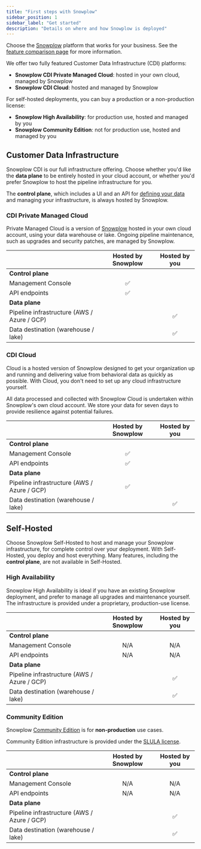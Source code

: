 ```yaml
---
title: "First steps with Snowplow"
sidebar_position: 1
sidebar_label: "Get started"
description: "Details on where and how Snowplow is deployed"
---
```


Choose the [Snowplow](https://snowplow.io) platform that works for your business. See the [feature comparison page](/docs/get-started/feature-comparison/index.md) for more information.

We offer two fully featured Customer Data Infrastructure (CDI) platforms:
* **Snowplow CDI Private Managed Cloud**: hosted in your own cloud, managed by Snowplow
* **Snowplow CDI Cloud**: hosted and managed by Snowplow

For self-hosted deployments, you can buy a production or a non-production license:
* **Snowplow High Availability**: for production use, hosted and managed by you
* **Snowplow Community Edition**: not for production use, hosted and managed by you

## Customer Data Infrastructure

Snowplow CDI is our full infrastructure offering. Choose whether you'd like the **data plane** to be entirely hosted in your cloud account, or whether you'd prefer Snowplow to host the pipeline infrastructure for you.

The **control plane**, which includes a UI and an API for [defining your data](/docs/data-product-studio/data-products/index.md) and managing your infrastructure, is always hosted by Snowplow.

### CDI Private Managed Cloud

Private Managed Cloud is a version of [Snowplow](https://snowplow.io) hosted in your own cloud account, using your data warehouse or lake. Ongoing pipeline maintenance, such as upgrades and security patches, are managed by Snowplow.

|                                             | Hosted by Snowplow | Hosted by you |
| :------------------------------------------ | :----------------: | :-----------: |
| **Control plane**                           |                    |               |
| Management Console                          |         ✅          |               |
| API endpoints                               |         ✅          |               |
| **Data plane**                              |                    |               |
| Pipeline infrastructure (AWS / Azure / GCP) |                    |       ✅       |
| Data destination (warehouse / lake)         |                    |       ✅       |

### CDI Cloud

Cloud is a hosted version of Snowplow designed to get your organization up and running and delivering value from behavioral data as quickly as possible. With Cloud, you don't need to set up any cloud infrastructure yourself.

All data processed and collected with Snowplow Cloud is undertaken within Snowplow's own cloud account. We store your data for seven days to provide resilience against potential failures.

|                                             | Hosted by Snowplow | Hosted by you |
| :------------------------------------------ | :----------------: | :-----------: |
| **Control plane**                           |                    |               |
| Management Console                          |         ✅          |               |
| API endpoints                               |         ✅          |               |
| **Data plane**                              |                    |               |
| Pipeline infrastructure (AWS / Azure / GCP) |         ✅          |               |
| Data destination (warehouse / lake)         |                    |       ✅       |

## Self-Hosted

Choose Snowplow Self-Hosted to host and manage your Snowplow infrastructure, for complete control over your deployment. With Self-Hosted, you deploy and host everything. Many features, including the **control plane**, are not available in Self-Hosted.

### High Availability

Snowplow High Availability is ideal if you have an existing Snowplow deployment, and prefer to manage all upgrades and maintenance yourself. The infrastructure is provided under a proprietary, production-use license.

|                                             | Hosted by Snowplow | Hosted by you |
| :------------------------------------------ | :----------------: | :-----------: |
| **Control plane**                           |                    |               |
| Management Console                          |        N/A         |      N/A      |
| API endpoints                               |        N/A         |      N/A      |
| **Data plane**                              |                    |               |
| Pipeline infrastructure (AWS / Azure / GCP) |                    |       ✅       |
| Data destination (warehouse / lake)         |                    |       ✅       |

### Community Edition

Snowplow [Community Edition](/docs/get-started/self-hosted/index.md) is for **non-production** use cases.

Community Edition infrastructure is provided under the [SLULA license](/docs/resources/copyright-license/index.md).

|                                             | Hosted by Snowplow | Hosted by you |
| :------------------------------------------ | :----------------: | :-----------: |
| **Control plane**                           |                    |               |
| Management Console                          |        N/A         |      N/A      |
| API endpoints                               |        N/A         |      N/A      |
| **Data plane**                              |                    |               |
| Pipeline infrastructure (AWS / Azure / GCP) |                    |       ✅       |
| Data destination (warehouse / lake)         |                    |       ✅       |
